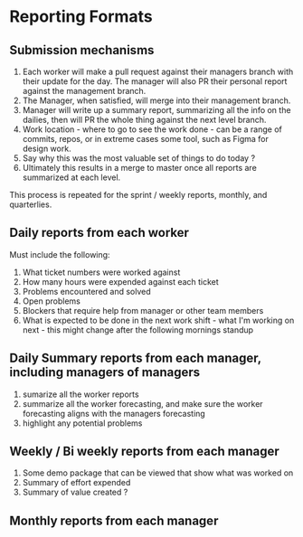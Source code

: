 # Reporting Formats

## Submission mechanisms
1. Each worker will make a pull request against their managers branch with their update for the day.  The manager will also PR their personal report against the management branch.
1. The Manager, when satisfied, will merge into their management branch.
1. Manager will write up a summary report, summarizing all the info on the dailies, then will PR the whole thing against the next level branch.
1. Work location - where to go to see the work done - can be a range of commits, repos, or in extreme cases some tool, such as Figma for design work. 
1. Say why this was the most valuable set of things to do today ?
1. Ultimately this results in a merge to master once all reports are summarized at each level.

This process is repeated for the sprint / weekly reports, monthly, and quarterlies.

## Daily reports from each worker
Must include the following:
1. What ticket numbers were worked against
1. How many hours were expended against each ticket
1. Problems encountered and solved
1. Open problems
1. Blockers that require help from manager or other team members
1. What is expected to be done in the next work shift - what I'm working on next - this might change after the following mornings standup

## Daily Summary reports from each manager, including managers of managers
1. sumarize all the worker reports
1. summarize all the worker forecasting, and make sure the worker forecasting aligns with the managers forecasting
1. highlight any potential problems

## Weekly / Bi weekly reports from each manager
1. Some demo package that can be viewed that show what was worked on
1. Summary of effort expended
1. Summary of value created ?

## Monthly reports from each manager
